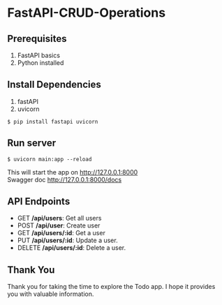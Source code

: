 # FastAPI-CRUD-Operations
## Prerequisites
1. FastAPI basics
2. Python installed
## Install Dependencies
1. fastAPI
2. uvicorn
```
$ pip install fastapi uvicorn
```
## Run server
```
$ uvicorn main:app --reload
```
This will start the app on http://127.0.0.1:8000 \
Swagger doc http://127.0.0.1:8000/docs

## API Endpoints
- GET **/api/users**: Get all users
- POST **/api/user**: Create user
- GET **/api/users/:id**: Get a user
- PUT **/api/users/:id**: Update a user.
- DELETE **/api/users/:id**: Delete a user.
## Thank You
Thank you for taking the time to explore the Todo app. I hope it provides you with valuable information.
